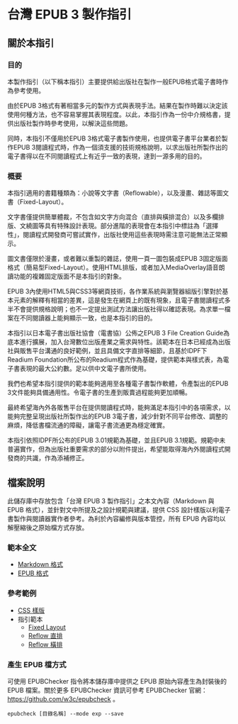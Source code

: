 # 台灣 EPUB 3 製作指引

## 關於本指引

### 目的

本製作指引（以下稱本指引）主要提供給出版社在製作一般EPUB格式電子書時作為參考使用。

由於EPUB 3格式有著相當多元的製作方式與表現手法。結果在製作時難以決定該使用何種方法，也不容易掌握其表現程度。以此，本指引作為一份中介規格書，提供出版社製作時參考使用，以解決這些問題。

同時，本指引不僅用於EPUB 3格式電子書製作使用，也提供電子書平台業者於製作EPUB 3閱讀程式時，作為一個須支援的技術規格說明，以求出版社所製作出的電子書得以在不同閱讀程式上有近乎一致的表現，達到一源多用的目的。

### 概要

本指引適用的書籍種類為：小說等文字書（Reflowable），以及漫畫、雜誌等圖文書（Fixed-Layout）。

文字書僅提供簡單體裁，不包含如文字方向混合（直排與橫排混合）以及多欄排版、文繞圖等具有特殊設計表現。部分進階的表現會在本指引中標註為「選擇性」，閱讀程式開發商可嘗試實作，出版社使用這些表現時需注意可能無法正常顯示。

圖文書僅限於漫畫，或者難以重製的雜誌，使用一頁一圖包裝成EPUB 3固定版面格式（簡易型Fixed-Layout）。使用HTML排版，或者加入MediaOverlay語音朗讀功能的複雜固定版面不是本指引的對象。

EPUB 3內使用HTML5與CSS3等網頁技術，各作業系統與瀏覽器組版引擎對於基本元素的解釋有相當的差異，這是發生在網頁上的既有現象，且電子書閱讀程式多半不會提供規格說明；也不一定提出測試方法讓出版社得以確認表現。為求單一檔案在不同閱讀器上能夠顯示一致，也是本指引的目的。

本指引以日本電子書出版社協會（電書協）公佈之EPUB 3 File Creation Guide為底本進行擴展，加入台灣數位出版產業之需求與特性。該範本在日本已經成為出版社與販售平台溝通的良好範例，並且具備文字直排等細節，且基於IDPF下Readium Foundation所公布的Readium程式作為基礎，提供範本與樣式表，為電子書表現的最大公約數。足以供中文電子書所使用。

我們也希望本指引提供的範本能夠適用至各種電子書製作軟體，令產製出的EPUB 3文件能夠具備通用性。令電子書的生產到販賣過程能夠更加順暢。

最終希望海內外各販售平台在提供閱讀程式時，能夠滿足本指引中的各項需求，以能夠完整呈現出版社所製作出的EPUB 3電子書，減少針對不同平台修改、調整的麻煩，降低書檔流通的障礙，讓電子書流通更為穩定確實。

本指引依照IDPF所公布的EPUB 3.01規範為基礎，並且EPUB 3.1規範。規範中未普遍實作，但為出版社重要需求的部分以附件提出，希望能取得海內外閱讀程式開發商的共識，作為添補修正。


## 檔案說明

此儲存庫中存放包含「台灣 EPUB 3 製作指引」之本文內容（Markdown 與 EPUB 格式），並針對文中所提及之設計規範與建議，提供 CSS 設計樣版以利電子書製作與閱讀器實作者參考。為利於內容編修與版本管控，所有 EPUB 內容均以解壓縮後之原始檔方式存放。

### 範本全文

- [Markdown 格式](https://github.com/dpublishing/epub3guide/blob/master/tdpf-epub3guide.md)
- [EPUB 格式](https://github.com/dpublishing/epub3guide/blob/master/samples/%E5%8F%B0%E7%81%A3EPUB%203%E8%A3%BD%E4%BD%9C%E6%8C%87%E5%BC%95)

### 參考範例

- [CSS 樣版](https://github.com/dpublishing/epub3guide/tree/master/samples/style_template)
- 指引範本
	- [Fixed Layout](https://github.com/dpublishing/epub3guide/blob/master/samples/EPUB%20FXL%20sample)
	- [Reflow 直排](https://github.com/dpublishing/epub3guide/blob/master/samples/EPUB%20reflow%20sample_%E7%9B%B4%E6%8E%92)
	- [Reflow 橫排](https://github.com/dpublishing/epub3guide/blob/master/samples/EPUB%20reflow%20sample_%E6%A9%AB%E6%8E%92)

### 產生 EPUB 檔方式

可使用 EPUBChecker 指令將本儲存庫中提供之 EPUB 原始內容產生為封裝後的 EPUB 檔案。關於更多 EPUBChecker 資訊可參考 EPUBChecker 官網： https://github.com/w3c/epubcheck 。

```shell
epubcheck [目錄名稱] --mode exp --save
```